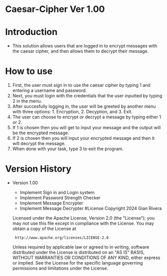# Caesar-Cipher Ver 1.00
# Introduction
- This solution allows users that are logged in to encrypt messages with the caesar cipher, and then allows them to decrypt their message.
# How to use
1. First, the user must sign in to use the caesar cipher by typing 1 and entering a username and password.
2. Next, you must login with the credentials that the user inputted by typing 2 in the menu.
3. After succesfully logging in, the user will be greeted by another menu with three options: 1. Encryption, 2. Decyption, and 3. Exit.
4. The user can choose to encrypt or decrypt a message by typing either 1 or 2.
5. If 1 is chosen then you will get to input your message and the output will be the encrypted message.
6. If 2 is chosen then you will input your encrypted message and then it will decrypt the message.
7. When done with your task, type 3 to exit the program.
# Version History
- Version 1.00
  - Implement Sign in and Login system
  - Implement Password Strength Checker
  - Implement Message Encrypter
  - Implement Message Decrypter
#License
 Copyright 2024 Gian Rivera

   Licensed under the Apache License, Version 2.0 (the "License");
   you may not use this file except in compliance with the License.
   You may obtain a copy of the License at

       http://www.apache.org/licenses/LICENSE-2.0

   Unless required by applicable law or agreed to in writing, software
   distributed under the License is distributed on an "AS IS" BASIS,
   WITHOUT WARRANTIES OR CONDITIONS OF ANY KIND, either express or implied.
   See the License for the specific language governing permissions and
   limitations under the License.
